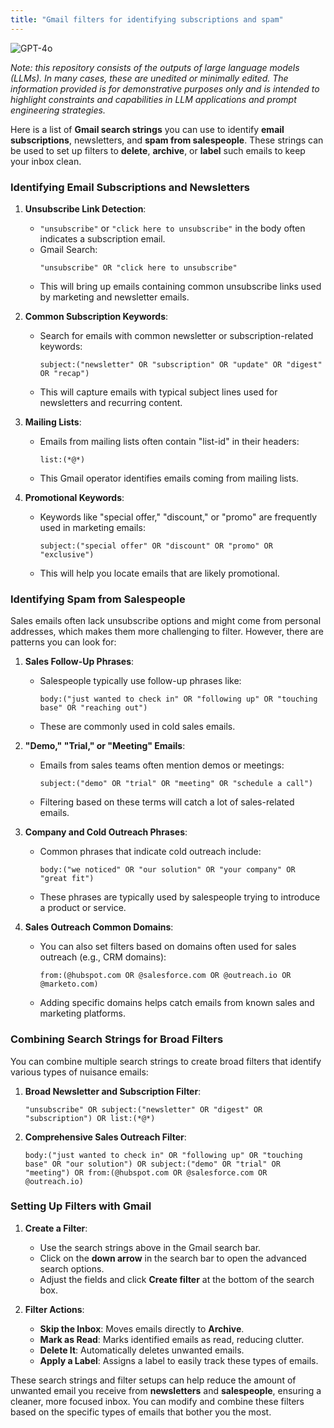 ```yaml
---
title: "Gmail filters for identifying subscriptions and spam"
---
```

![GPT-4o](https://img.shields.io/badge/GPT--4o-3333FF?style=for-the-badge&logo=openai&logoColor=white)



*Note: this repository consists of the outputs of large language models (LLMs). In many cases, these are unedited or minimally edited. The information provided is for demonstrative purposes only and is intended to highlight constraints and capabilities in LLM applications and prompt engineering strategies.*


Here is a list of **Gmail search strings** you can use to identify **email subscriptions**, newsletters, and **spam from salespeople**. These strings can be used to set up filters to **delete**, **archive**, or **label** such emails to keep your inbox clean.

### Identifying Email Subscriptions and Newsletters
1. **Unsubscribe Link Detection**:
   - `"unsubscribe"` or `"click here to unsubscribe"` in the body often indicates a subscription email.
   - Gmail Search:
     ```
     "unsubscribe" OR "click here to unsubscribe"
     ```
   - This will bring up emails containing common unsubscribe links used by marketing and newsletter emails.

2. **Common Subscription Keywords**:
   - Search for emails with common newsletter or subscription-related keywords:
     ```
     subject:("newsletter" OR "subscription" OR "update" OR "digest" OR "recap")
     ```
   - This will capture emails with typical subject lines used for newsletters and recurring content.

3. **Mailing Lists**:
   - Emails from mailing lists often contain "list-id" in their headers:
     ```
     list:(*@*)
     ```
   - This Gmail operator identifies emails coming from mailing lists.

4. **Promotional Keywords**:
   - Keywords like "special offer," "discount," or "promo" are frequently used in marketing emails:
     ```
     subject:("special offer" OR "discount" OR "promo" OR "exclusive")
     ```
   - This will help you locate emails that are likely promotional.

### Identifying Spam from Salespeople
Sales emails often lack unsubscribe options and might come from personal addresses, which makes them more challenging to filter. However, there are patterns you can look for:

1. **Sales Follow-Up Phrases**:
   - Salespeople typically use follow-up phrases like:
     ```
     body:("just wanted to check in" OR "following up" OR "touching base" OR "reaching out")
     ```
   - These are commonly used in cold sales emails.

2. **"Demo," "Trial," or "Meeting" Emails**:
   - Emails from sales teams often mention demos or meetings:
     ```
     subject:("demo" OR "trial" OR "meeting" OR "schedule a call")
     ```
   - Filtering based on these terms will catch a lot of sales-related emails.

3. **Company and Cold Outreach Phrases**:
   - Common phrases that indicate cold outreach include:
     ```
     body:("we noticed" OR "our solution" OR "your company" OR "great fit")
     ```
   - These phrases are typically used by salespeople trying to introduce a product or service.

4. **Sales Outreach Common Domains**:
   - You can also set filters based on domains often used for sales outreach (e.g., CRM domains):
     ```
     from:(@hubspot.com OR @salesforce.com OR @outreach.io OR @marketo.com)
     ```
   - Adding specific domains helps catch emails from known sales and marketing platforms.

### Combining Search Strings for Broad Filters
You can combine multiple search strings to create broad filters that identify various types of nuisance emails:

1. **Broad Newsletter and Subscription Filter**:
   ```
   "unsubscribe" OR subject:("newsletter" OR "digest" OR "subscription") OR list:(*@*)
   ```

2. **Comprehensive Sales Outreach Filter**:
   ```
   body:("just wanted to check in" OR "following up" OR "touching base" OR "our solution") OR subject:("demo" OR "trial" OR "meeting") OR from:(@hubspot.com OR @salesforce.com OR @outreach.io)
   ```

### Setting Up Filters with Gmail
1. **Create a Filter**:
   - Use the search strings above in the Gmail search bar.
   - Click on the **down arrow** in the search bar to open the advanced search options.
   - Adjust the fields and click **Create filter** at the bottom of the search box.

2. **Filter Actions**:
   - **Skip the Inbox**: Moves emails directly to **Archive**.
   - **Mark as Read**: Marks identified emails as read, reducing clutter.
   - **Delete It**: Automatically deletes unwanted emails.
   - **Apply a Label**: Assigns a label to easily track these types of emails.

These search strings and filter setups can help reduce the amount of unwanted email you receive from **newsletters** and **salespeople**, ensuring a cleaner, more focused inbox. You can modify and combine these filters based on the specific types of emails that bother you the most.
